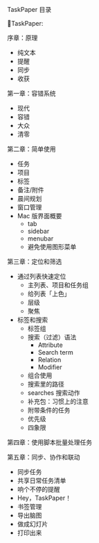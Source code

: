 TaskPaper 目录

🏅️TaskPaper:

序章：原理
- 纯文本
- 提醒
- 同步
- 收获

第一章：容错系统
- 现代
- 容错
- 大众
- 清零

第二章：简单使用
- 任务
- 项目
- 标签
- 备注/附件
- 晨间规划
- 窗口管理
- Mac 版界面概要
  - tab
  - sidebar
  - menubar
  - 避免使用图形菜单

第三章：定位和筛选
- 通过列表快速定位
  - 主列表、项目和任务组
  - 给列表「上色」
  - 层级
  - 聚焦
- 标签和搜索
  - 标签组
  - 搜索（过滤）语法
    - Attribute
    - Search term
    - Relation
    - Modifier
  - 组合使用
  - 搜索里的路径
  - searches 搜索动作
  - 补充包：习惯上的注意
  - 附带条件的任务
  - 优先级
  - 四象限

第四章：使用脚本批量处理任务



第五章：同步、协作和联动
- 同步任务
- 共享日常任务清单
- 响个不停的提醒
- Hey，TaskPaper！
- 书签管理
- 导出脑图
- 做成幻灯片
- 打印出来